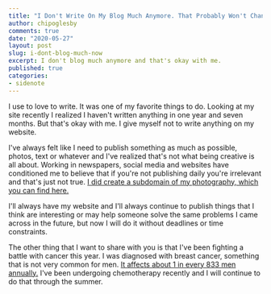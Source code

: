 ```yaml
---
title: "I Don't Write On My Blog Much Anymore. That Probably Won't Change."
author: chipoglesby
comments: true
date: "2020-05-27"
layout: post
slug: i-dont-blog-much-now
excerpt: I don't blog much anymore and that's okay with me.
published: true
categories:
- sidenote
---
```


I use to love to write. It was one of my favorite things to do.
Looking at my site recently I realized I haven't written anything in one year
and seven months. But that's okay with me. I give myself not to write anything
on my website.

I've always felt like I need to publish something as much as possible, photos,
text or whatever and I've realized that's not what being creative is all about.
Working in newspapers, social media and websites have conditioned me to believe
that if you're not publishing daily you're irrelevant and that's just not true.
[I did create a subdomain of my photography, which you can find here.](http://photography.chipoglesby.com)

I'll always have my website and I'll always continue to publish things that I
think are interesting or may help someone solve the same problems I came across
in the future, but now I will do it without deadlines or time constraints.

The other thing that I want to share with you is that I've been fighting a
battle with cancer this year. I was diagnosed with breast cancer,
something that is not very common for men. [It affects about 1 in every 833 men
annually.](https://www.breastcancer.org/symptoms/types/male_bc) I've been
undergoing chemotherapy recently and I will continue to do that through the
summer.
